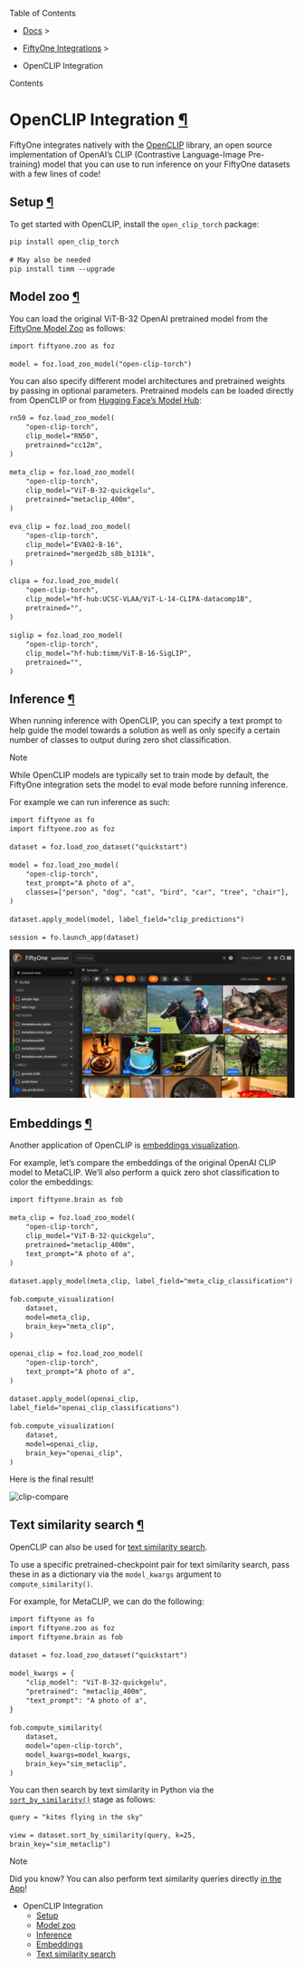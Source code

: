 Table of Contents

- [Docs](../index.html) >

- [FiftyOne Integrations](index.html) >
- OpenCLIP Integration

Contents


# OpenCLIP Integration [¶](\#openclip-integration "Permalink to this headline")

FiftyOne integrates natively with the
[OpenCLIP](https://github.com/mlfoundations/open_clip) library, an open
source implementation of OpenAI’s CLIP (Contrastive Language-Image
Pre-training) model that you can use to run inference on your FiftyOne datasets
with a few lines of code!

## Setup [¶](\#setup "Permalink to this headline")

To get started with OpenCLIP, install the `open_clip_torch` package:

```
pip install open_clip_torch

# May also be needed
pip install timm --upgrade

```

## Model zoo [¶](\#model-zoo "Permalink to this headline")

You can load the original ViT-B-32 OpenAI pretrained model from the
[FiftyOne Model Zoo](../data_and_models/model_zoo/index.html#model-zoo) as follows:

```
import fiftyone.zoo as foz

model = foz.load_zoo_model("open-clip-torch")

```

You can also specify different model architectures and pretrained weights by
passing in optional parameters. Pretrained models can be loaded directly from
OpenCLIP or from
[Hugging Face’s Model Hub](https://huggingface.co/docs/hub/models-the-hub):

```
rn50 = foz.load_zoo_model(
    "open-clip-torch",
    clip_model="RN50",
    pretrained="cc12m",
)

meta_clip = foz.load_zoo_model(
    "open-clip-torch",
    clip_model="ViT-B-32-quickgelu",
    pretrained="metaclip_400m",
)

eva_clip = foz.load_zoo_model(
    "open-clip-torch",
    clip_model="EVA02-B-16",
    pretrained="merged2b_s8b_b131k",
)

clipa = foz.load_zoo_model(
    "open-clip-torch",
    clip_model="hf-hub:UCSC-VLAA/ViT-L-14-CLIPA-datacomp1B",
    pretrained="",
)

siglip = foz.load_zoo_model(
    "open-clip-torch",
    clip_model="hf-hub:timm/ViT-B-16-SigLIP",
    pretrained="",
)

```

## Inference [¶](\#inference "Permalink to this headline")

When running inference with OpenCLIP, you can specify a text prompt to help
guide the model towards a solution as well as only specify a certain number of
classes to output during zero shot classification.

Note

While OpenCLIP models are typically set to train mode by default, the FiftyOne
integration sets the model to eval mode before running inference.

For example we can run inference as such:

```
import fiftyone as fo
import fiftyone.zoo as foz

dataset = foz.load_zoo_dataset("quickstart")

model = foz.load_zoo_model(
    "open-clip-torch",
    text_prompt="A photo of a",
    classes=["person", "dog", "cat", "bird", "car", "tree", "chair"],
)

dataset.apply_model(model, label_field="clip_predictions")

session = fo.launch_app(dataset)

```

![zero-shot-classification-example](../_images/zsc-openclip.png)

## Embeddings [¶](\#embeddings "Permalink to this headline")

Another application of OpenCLIP is
[embeddings visualization](../brain.html#brain-embeddings-visualization).

For example, let’s compare the embeddings of the original OpenAI CLIP model to
MetaCLIP. We’ll also perform a quick zero shot classification to color the
embeddings:

```
import fiftyone.brain as fob

meta_clip = foz.load_zoo_model(
    "open-clip-torch",
    clip_model="ViT-B-32-quickgelu",
    pretrained="metaclip_400m",
    text_prompt="A photo of a",
)

dataset.apply_model(meta_clip, label_field="meta_clip_classification")

fob.compute_visualization(
    dataset,
    model=meta_clip,
    brain_key="meta_clip",
)

openai_clip = foz.load_zoo_model(
    "open-clip-torch",
    text_prompt="A photo of a",
)

dataset.apply_model(openai_clip, label_field="openai_clip_classifications")

fob.compute_visualization(
    dataset,
    model=openai_clip,
    brain_key="openai_clip",
)

```

Here is the final result!

![clip-compare](../_images/clip-compare.gif)

## Text similarity search [¶](\#text-similarity-search "Permalink to this headline")

OpenCLIP can also be used for
[text similarity search](../brain.html#brain-similarity-text).

To use a specific pretrained-checkpoint pair for text similarity search, pass
these in as a dictionary via the `model_kwargs` argument to
`compute_similarity()`.

For example, for MetaCLIP, we can do the following:

```
import fiftyone as fo
import fiftyone.zoo as foz
import fiftyone.brain as fob

dataset = foz.load_zoo_dataset("quickstart")

model_kwargs = {
    "clip_model": "ViT-B-32-quickgelu",
    "pretrained": "metaclip_400m",
    "text_prompt": "A photo of a",
}

fob.compute_similarity(
    dataset,
    model="open-clip-torch",
    model_kwargs=model_kwargs,
    brain_key="sim_metaclip",
)

```

You can then search by text similarity in Python via the
[`sort_by_similarity()`](../api/fiftyone.core.collections.html#fiftyone.core.collections.SampleCollection.sort_by_similarity "fiftyone.core.collections.SampleCollection.sort_by_similarity")
stage as follows:

```
query = "kites flying in the sky"

view = dataset.sort_by_similarity(query, k=25, brain_key="sim_metaclip")

```

Note

Did you know? You can also perform text similarity queries directly
[in the App](../fiftyone_concepts/app.html#app-text-similarity)!

- OpenCLIP Integration
  - [Setup](#setup)
  - [Model zoo](#model-zoo)
  - [Inference](#inference)
  - [Embeddings](#embeddings)
  - [Text similarity search](#text-similarity-search)